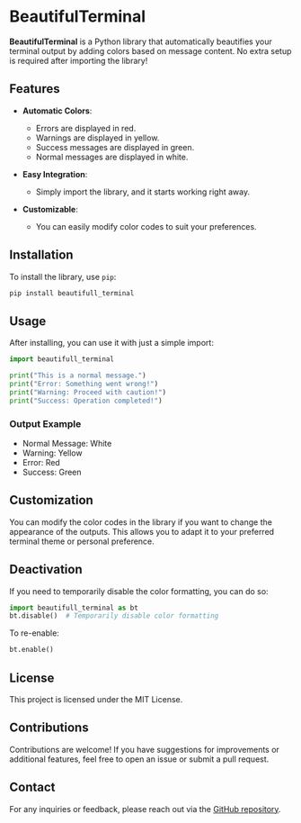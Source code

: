# BeautifulTerminal

**BeautifulTerminal** is a Python library that automatically beautifies your terminal output by adding colors based on message content. No extra setup is required after importing the library!

## Features

- **Automatic Colors**: 
  - Errors are displayed in red.
  - Warnings are displayed in yellow.
  - Success messages are displayed in green.
  - Normal messages are displayed in white.
  
- **Easy Integration**: 
  - Simply import the library, and it starts working right away.
  
- **Customizable**: 
  - You can easily modify color codes to suit your preferences.

## Installation

To install the library, use `pip`:

```bash
pip install beautifull_terminal
```

## Usage

After installing, you can use it with just a simple import:

```python
import beautifull_terminal

print("This is a normal message.")
print("Error: Something went wrong!")
print("Warning: Proceed with caution!")
print("Success: Operation completed!")
```

### Output Example

- Normal Message: White
- Warning: Yellow
- Error: Red
- Success: Green

## Customization

You can modify the color codes in the library if you want to change the appearance of the outputs. This allows you to adapt it to your preferred terminal theme or personal preference.

## Deactivation

If you need to temporarily disable the color formatting, you can do so:

```python
import beautifull_terminal as bt
bt.disable()  # Temporarily disable color formatting
```

To re-enable:

```python
bt.enable()
```

## License

This project is licensed under the MIT License.

## Contributions

Contributions are welcome! If you have suggestions for improvements or additional features, feel free to open an issue or submit a pull request.

## Contact

For any inquiries or feedback, please reach out via the [GitHub repository](https://github.com/StarGames2025/beautifull_terminal).
